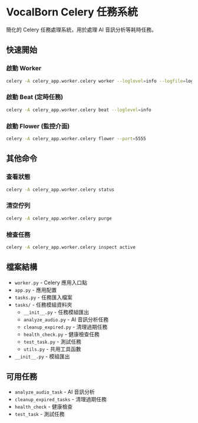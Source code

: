 # VocalBorn Celery 任務系統

簡化的 Celery 任務處理系統，用於處理 AI 音訊分析等耗時任務。

## 快速開始

### 啟動 Worker
```bash
celery -A celery_app.worker.celery worker --loglevel=info --logfile=logs/celery.log
```

### 啟動 Beat (定時任務)
```bash
celery -A celery_app.worker.celery beat --loglevel=info
```

### 啟動 Flower (監控介面)
```bash
celery -A celery_app.worker.celery flower --port=5555
```

## 其他命令

### 查看狀態
```bash
celery -A celery_app.worker.celery status
```

### 清空佇列
```bash
celery -A celery_app.worker.celery purge
```

### 檢查任務
```bash
celery -A celery_app.worker.celery inspect active
```

## 檔案結構
- `worker.py` - Celery 應用入口點
- `app.py` - 應用配置
- `tasks.py` - 任務匯入檔案
- `tasks/` - 任務模組資料夾
  - `__init__.py` - 任務模組匯出
  - `analyze_audio.py` - AI 音訊分析任務
  - `cleanup_expired.py` - 清理過期任務
  - `health_check.py` - 健康檢查任務
  - `test_task.py` - 測試任務
  - `utils.py` - 共用工具函數
- `__init__.py` - 模組匯出

## 可用任務
- `analyze_audio_task` - AI 音訊分析
- `cleanup_expired_tasks` - 清理過期任務
- `health_check` - 健康檢查
- `test_task` - 測試任務